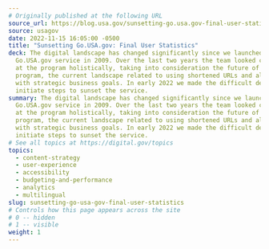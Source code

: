 ```yaml
---
# Originally published at the following URL
source_url: https://blog.usa.gov/sunsetting-go.usa.gov-final-user-statistics
source: usagov
date: 2022-11-15 16:05:00 -0500
title: "Sunsetting Go.USA.gov: Final User Statistics"
deck: The digital landscape has changed significantly since we launched the
  Go.USA.gov service in 2009. Over the last two years the team looked carefully
  at the program holistically, taking into consideration the future of the
  program, the current landscape related to using shortened URLs and alignment
  with strategic business goals. In early 2022 we made the difficult decision to
  initiate steps to sunset the service.
summary: The digital landscape has changed significantly since we launched the
  Go.USA.gov service in 2009. Over the last two years the team looked carefully
  at the program holistically, taking into consideration the future of the
  program, the current landscape related to using shortened URLs and alignment
  with strategic business goals. In early 2022 we made the difficult decision to
  initiate steps to sunset the service.
# See all topics at https://digital.gov/topics
topics:
  - content-strategy
  - user-experience
  - accessibility
  - budgeting-and-performance
  - analytics
  - multilingual
slug: sunsetting-go-usa-gov-final-user-statistics
# Controls how this page appears across the site
# 0 -- hidden
# 1 -- visible
weight: 1
---
```

